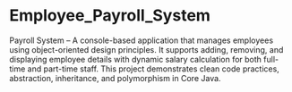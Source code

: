 # Employee_Payroll_System
Payroll System  – A console-based application that manages employees using object-oriented design principles. It supports adding, removing, and displaying employee details with dynamic salary calculation for both full-time and part-time staff. This project demonstrates clean code practices, abstraction, inheritance, and polymorphism in Core Java.
